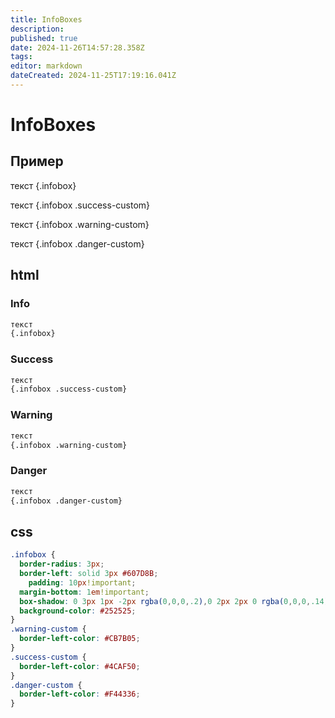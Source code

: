 ```yaml
---
title: InfoBoxes
description: 
published: true
date: 2024-11-26T14:57:28.358Z
tags: 
editor: markdown
dateCreated: 2024-11-25T17:19:16.041Z
---
```


# InfoBoxes

## Пример

текст
{.infobox}

текст
{.infobox .success-custom}

текст
{.infobox .warning-custom}

текст
{.infobox .danger-custom}

## html

### Info

```html
текст
{.infobox}
```

### Success

```html
текст
{.infobox .success-custom}
```

### Warning

```html
текст
{.infobox .warning-custom}
```

### Danger

```html
текст
{.infobox .danger-custom}
```
## css

```css
.infobox {
  border-radius: 3px;
  border-left: solid 3px #607D8B;
	padding: 10px!important;
  margin-bottom: 1em!important;
  box-shadow: 0 3px 1px -2px rgba(0,0,0,.2),0 2px 2px 0 rgba(0,0,0,.14),0 1px 5px 0 rgba(0,0,0,.12);
  background-color: #252525;
}
.warning-custom { 
  border-left-color: #CB7B05;
}
.success-custom { 
  border-left-color: #4CAF50;
}
.danger-custom { 
  border-left-color: #F44336;
}
```